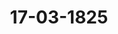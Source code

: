 ---  
schema: default  
title: 17-03-1825  
organization: Team Charlie  
notes: "<p>Description</p><p>Siebente Sitzung.

geschehen, Frankfurt den 17. März 1825.

In Gegenwart

alter in ver jechsten Sigung unwesenden

wieder hinzugekommen war:

von Seinn Oesterreichs: der K. K. wirkliche Geheime Rath, Herr Freiherr von 2

Bellinghausen,

mit Ausnahme:

von Seiten Braunschweigs und Rassau's: des Herzoglich-Rassauischen Her-

sandten, Freiherrn von Marschall, welcher den Königlich- Hannbverischen Ges

Herrn von Hammerstein, substituirt hatte.</p><p>§.25</p><p>Substitutionen.

Prasidium zeigt an, daß der Königlich-Dänische, Herzoglich-Holstein- und La-

gische Herr Gesandte, Graf von Eyben, den Großherzoglich-Mecklenburgischen

ten, Herrn von Penz — und der Herzoglich-Rassauische Herr Gesandte, Freiht

Rarschall, als Stimmführer für Braunschweig und Rassau, ven Königlich-Har

schen, Herzoglich-Braunschweigischen Gesandten, Herrn von Hammerstein, sul

habe.</p><p>§.26</p><p>Die der Bundesversammlung überschickten Blätter der neu erschie

Kleinischen Militärlarte von Deutschland betreffend.

Präsivium eröfnet ferner: Der in dem topographischen Bureau des Königlich

rischen Generalquartiermeisterstabs angestellte Lieutenant, Anton Klein, habe in Ver-

mit mehreren andern Officieren und Angestellten des erwähnten topographischen O

die Herausgabe einer neuen großen Militärkarte von Deutschland in 25 Plättern

nommen, von welcher auch bereits 8 Blauer nebst dem Litelblatt erschienen seyen,

andere aber demnächst erscheinen würden.Der Unternehmer dieses verdienstlichen Werkes, der genannte Königlich -Baierische

Lieutenant Klein, habe nun die bereits herausgekommenen Blätter seiner Karte der König-

lich-Baierischen Bundestagsgesandtschaft in einem Exemplare auf Belinpapier überschickt,

um selbe, wie andurch geschebe, der hohen Bundrsversammlung zu übergeben.

Die Versammlung nahm dieses eben so gemeinnätzige, als vorzüglich gelungene

Werk, das nur durch angestrengten Fleiß und vielfache Aufopferungen gehörig zu vollfüh-

ren ist, mit Vergnügen an, beschloß, dasselbe in ihre Büchersammlung niederzulegen und

ersuchte den Königlich-Baierischen Herrn Gesandten von Pfeffel, dem verdienten Un-

ternehmer ihren vollen Beifall und vorzüglichen Dank dafür zu erkennen zu geben.</p><p>§.27</p><p>Zädel's Zimentirungs-Lerilon. Wien 1824.

Der Kaiserlich-königliche präsidirende Herr Gesandte, übergiebt eine

von dem Verfasser an die hohe Bundesversammlung eingeschickte Schrift:

Zimentirungs-Lerikon für alle Handels- und Gewerbsleute, welche nach Maaß

-und Gewicht kaufen und verkaufen, mit Beziehung auf die in Desterreich erflosse-

anen Zimentirungs-Vorschriften, von Joseph Zackel.. Wien 1824.

Dieses Werk wurde gleichfalls in die Bibliothek abgegeben, und der präsidirende Herr

Gesandte ersucht, dem Verfasser für dessen Mittheilung zu banken.</p><p>§.28</p><p>Das Reichskammergerichts-Archiv zu Beplar betreffend.

(6. Sit. s. D d. 3.

Präsidium legt ferner einen Bericht der zu dem reichskammergerichtlichen Archiv in

Beplar angeordneten Commission vom 7. März d. J. vor, worin dieselbe wegen Aushän-

igung von Acten anfragt, welche die von dem Reichskammergerichte bestätigten Vormund-

haften betreffen.

Derselbe wurde an die entsprechende Bundestags-Commission abgegeben.</p><p>§.29</p><p>besoldungs- und Pensionsrückstände der zum vormaligen Reichskammer-

gerichte gehörenden Personen betreffend.

(1. Sif. S. 13 v. 3 1024.)

Präsidium verliest ein Schreiben des Königlich-Baierischen Staatsministers, Herrn

srafen von Reigersberg, ehemaligen Kaiserlichen und Reichskammerrichters, aus Men-

in den 24. October 1824, worin derselbe für die ihm bisher bewiesene wohlwollende Unterstütung seiner Reclamation, wegen Rückerstattung der Vorschüsse, die er den n

siren Besoldungen angestellten Reichsdienern durch Entbehrung eines Theils seines l

gemacht habe, dankt, und zugleich anzeigt, daß er von den meisten allerhöchsten u.

sten Monarchen und Bundesfürsten bereits entschädigt worden sey, wegen der wenig

desfürsten aber, die noch Bedenken trügen, die erbetenen Entschädigungsraten ver-

zu lassen, die Entscheidung über seine Bitte in Beziehung auf den berechneten Betrag

denselben mit festem Vertrauen anheimstelle.

Sein auf 5,280 Fl. berechneter Besoldungsrückstand werde ohnedieß gleichmal

friedigung erhalten, wenn der ersten Classe der von den Cameralen gefordert we

Rückstände die Zahlung angewiesen werde.

Dieses Schreiben wurde der Commission, welche es angeht, zugestellt.</p><p>§.30</p><p>Ergänzung der Commission zur gütlichen Ausgleichung der Schuld

rungssache S. K. H. des Kurfürsten von Hessen wider S.

den Herzog von Rassau und J. J. D. D. die Fürsten von Eipp

Schaumburg- Lippe.

(I. Die f. 100 v. 2 1819)

Auf Präsidialantrag wurde die durch den Austritt der Herren Grafen von

Schauenstein und von der Golz unvollständig gewordene Commission zur 4

Ausgleichung der Schulvforderungssache Seiner Königlichen Hoheit des Kurfürsten vor

wider Seine Herzogliche Durchlaucht den Herzog von Nassau und Ihre Durchlaud

Fürsten von Eippe und Schaumburg-Lippe, durch Wahl zweier neuen Mitglicd

zwar der Herren Gesandten

von Oesterreich und

Preussen

ergänzt.</p><p>§.31</p><p>Forderungen der Rassau-Saarbreckischen Gläubiger, Diener und 9

nisten u. betreffend.

(12 Sit § 9 v. 2 1014)

Preussen. Jn ver 13. Sitzung vom 20. Mai vorigen Jahres 15.O1,

hohe Bundesversammlung den Beschluß, die von mehreren vormals Rassau-Saarbr

Staatsdienern gegen die Herzoglich-Rassauische Regierung erhobene Reclamationrben an die für das Reichslammergerichts-Snsteutationswesen bestehende Commission;

endlich

Num. 9, einger. am 18. v. M., von dem chemal. Fürstlich-Saarbrückschen Geh. Rath

Eichberg zu Ottweiler, wiederholte Bitte um hohe Verwendung bei ver Her-

zöglich-Nassauischen Regierung, wegen Vergütung seiner Pensionsrückstände,

mit Bezug auf seine Vorstellung vom 6. Juni 1823,

die zur Ausgleichung der Forderungen Saarbrückischer Gläubiger und Staatsdiener er-

annte Commission abgegeben.

Die übrigen Gegenstände wurden in ein Separat-Protokoll aufgenommen.

Folgen die Unterschriften.</p>"  
resources:  
- format: png  
  name: Page23[0-25-26].png  
  url: ../../Protokolle_BV_17_1825/17-03-1825/Page23[0-25-26].png  
- format: png  
  name: Page24[26-27-28-29].png  
  url: ../../Protokolle_BV_17_1825/17-03-1825/Page24[26-27-28-29].png  
- format: png  
  name: Page25[29-30-31].png  
  url: ../../Protokolle_BV_17_1825/17-03-1825/Page25[29-30-31].png  
- format: png  
  name: Page26[31].png  
  url: ../../Protokolle_BV_17_1825/17-03-1825/Page26[31].png  
category:   
  - Protokolle_BV_17_1825  
maintainer: Tao Luo  
maintainer_email: t.luo.21@abdn.ac.uk  
---